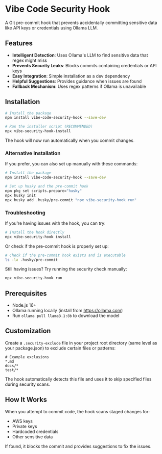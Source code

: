 # Vibe Code Security Hook

A Git pre-commit hook that prevents accidentally committing sensitive data like API keys or credentials using Ollama LLM.

## Features

- **Intelligent Detection**: Uses Ollama's LLM to find sensitive data that regex might miss
- **Prevents Security Leaks**: Blocks commits containing credentials or API keys
- **Easy Integration**: Simple installation as a dev dependency
- **Helpful Suggestions**: Provides guidance when issues are found
- **Fallback Mechanism**: Uses regex patterns if Ollama is unavailable

## Installation

```bash
# Install the package
npm install vibe-code-security-hook --save-dev

# Run the installer script (RECOMMENDED)
npx vibe-security-hook-install
```

The hook will now run automatically when you commit changes.

### Alternative Installation

If you prefer, you can also set up manually with these commands:

```bash
# Install the package
npm install vibe-code-security-hook --save-dev

# Set up husky and the pre-commit hook
npm pkg set scripts.prepare="husky"
npx husky init
npx husky add .husky/pre-commit "npx vibe-security-hook run"
```

### Troubleshooting

If you're having issues with the hook, you can try:

```bash
# Install the hook directly
npx vibe-security-hook install
```

Or check if the pre-commit hook is properly set up:

```bash
# Check if the pre-commit hook exists and is executable
ls -la .husky/pre-commit
```

Still having issues? Try running the security check manually:

```bash
npx vibe-security-hook run
```

## Prerequisites

- Node.js 16+
- Ollama running locally (install from https://ollama.com)
- Run `ollama pull llama3.1:8b` to download the model

## Customization

Create a `.security-exclude` file in your project root directory (same level as your package.json) to exclude certain files or patterns:

```
# Example exclusions
*.md
docs/*
test/*
```

The hook automatically detects this file and uses it to skip specified files during security scans.

## How It Works

When you attempt to commit code, the hook scans staged changes for:
- AWS keys
- Private keys
- Hardcoded credentials
- Other sensitive data

If found, it blocks the commit and provides suggestions to fix the issues.